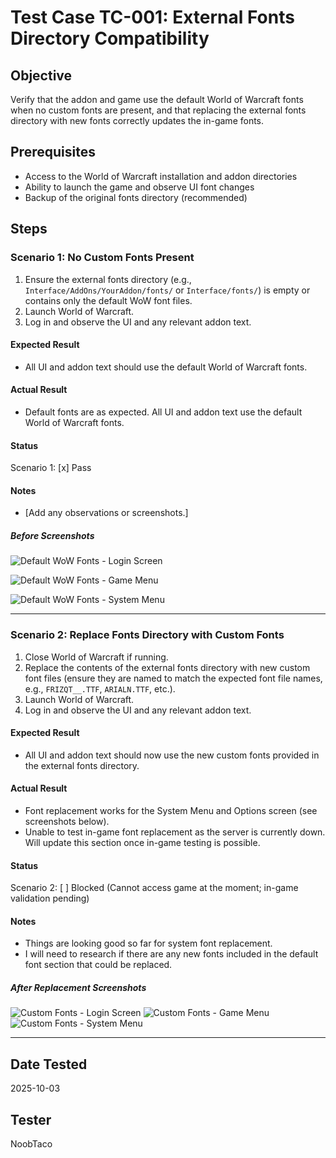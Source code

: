 # Test Case TC-001: External Fonts Directory Compatibility

## Objective
Verify that the addon and game use the default World of Warcraft fonts when no custom fonts are present, and that replacing the external fonts directory with new fonts correctly updates the in-game fonts.

## Prerequisites
- Access to the World of Warcraft installation and addon directories
- Ability to launch the game and observe UI font changes
- Backup of the original fonts directory (recommended)

## Steps
### Scenario 1: No Custom Fonts Present
1. Ensure the external fonts directory (e.g., `Interface/AddOns/YourAddon/fonts/` or `Interface/fonts/`) is empty or contains only the default WoW font files.
2. Launch World of Warcraft.
3. Log in and observe the UI and any relevant addon text.

#### Expected Result
- All UI and addon text should use the default World of Warcraft fonts.

#### Actual Result
- Default fonts are as expected. All UI and addon text use the default World of Warcraft fonts.

#### Status
Scenario 1: [x] Pass

#### Notes
- [Add any observations or screenshots.]

##### Before Screenshots
![Default WoW Fonts - Login Screen](images/external-fonts-before.png)

![Default WoW Fonts - Game Menu](images/external-fonts-before-menu.png)

![Default WoW Fonts - System Menu](images/external-fonts-before-system.png)

---

### Scenario 2: Replace Fonts Directory with Custom Fonts
1. Close World of Warcraft if running.
2. Replace the contents of the external fonts directory with new custom font files (ensure they are named to match the expected font file names, e.g., `FRIZQT__.TTF`, `ARIALN.TTF`, etc.).
3. Launch World of Warcraft.
4. Log in and observe the UI and any relevant addon text.

#### Expected Result
- All UI and addon text should now use the new custom fonts provided in the external fonts directory.

#### Actual Result
- Font replacement works for the System Menu and Options screen (see screenshots below).
- Unable to test in-game font replacement as the server is currently down. Will update this section once in-game testing is possible.


#### Status
Scenario 2: [ ] Blocked (Cannot access game at the moment; in-game validation pending)



#### Notes
- Things are looking good so far for system font replacement.
- I will need to research if there are any new fonts included in the default font section that could be replaced.

##### After Replacement Screenshots
![Custom Fonts - Login Screen](images/external-fonts-after.png)
![Custom Fonts - Game Menu](images/external-fonts-after-menu.png)
![Custom Fonts - System Menu](images/external-fonts-after-system.png)

---


## Date Tested
2025-10-03


## Tester
NoobTaco
